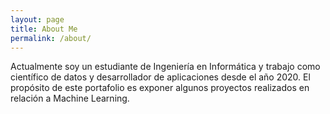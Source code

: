 ```yaml
---
layout: page
title: About Me
permalink: /about/
---
```


Actualmente soy un estudiante de Ingeniería en Informática y trabajo como científico de datos y desarrollador de aplicaciones desde el año 2020. El propósito de este portafolio es exponer algunos proyectos realizados en relación a Machine Learning.

